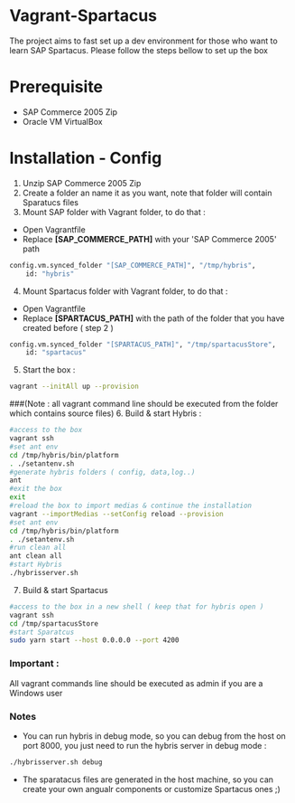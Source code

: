 Vagrant-Spartacus
==============

The project aims to fast set up a dev environment for those who want to learn SAP Spartacus.
Please follow the steps bellow to set up the box

Prerequisite
==============
- SAP Commerce 2005 Zip
- Oracle VM VirtualBox

Installation - Config
==============
1. Unzip SAP Commerce 2005 Zip
2. Create a folder an name it as you want, note that folder will contain Sparatucs files
3. Mount SAP folder with Vagrant folder, to do that :
- Open Vagrantfile
- Replace **[SAP_COMMERCE_PATH]** with your 'SAP Commerce 2005' path
```sh
config.vm.synced_folder "[SAP_COMMERCE_PATH]", "/tmp/hybris",
    id: "hybris"
```
4. Mount Spartacus folder with Vagrant folder, to do that :
- Open Vagrantfile
- Replace **[SPARTACUS_PATH]** with the path of the folder that you have created before ( step 2 )
```sh
config.vm.synced_folder "[SPARTACUS_PATH]", "/tmp/spartacusStore",
    id: "spartacus"
```
5. Start the box :
```sh
vagrant --initAll up --provision
```
###(Note : all vagrant command line should be executed from the folder which contains source files)
6. Build & start Hybris  :
```sh
#access to the box
vagrant ssh
#set ant env
cd /tmp/hybris/bin/platform
. ./setantenv.sh
#generate hybris folders ( config, data,log..)
ant
#exit the box
exit
#reload the box to import medias & continue the installation
vagrant --importMedias --setConfig reload --provision
#set ant env
cd /tmp/hybris/bin/platform
. ./setantenv.sh
#run clean all
ant clean all
#start Hybris
./hybrisserver.sh
```
7. Build & start Spartacus
```sh
#access to the box in a new shell ( keep that for hybris open )
vagrant ssh
cd /tmp/spartacusStore
#start Sparatcus
sudo yarn start --host 0.0.0.0 --port 4200 
```
### Important : 
All vagrant commands line should be executed as admin if you are a Windows user 

### Notes
- You can run hybris in debug mode, so you can debug from the host on port 8000, you just need to run the hybris server in debug mode :
```sh
./hybrisserver.sh debug 
```
- The sparatacus files are generated in the host machine, so you can create your own angualr components or customize Spartacus ones ;)
